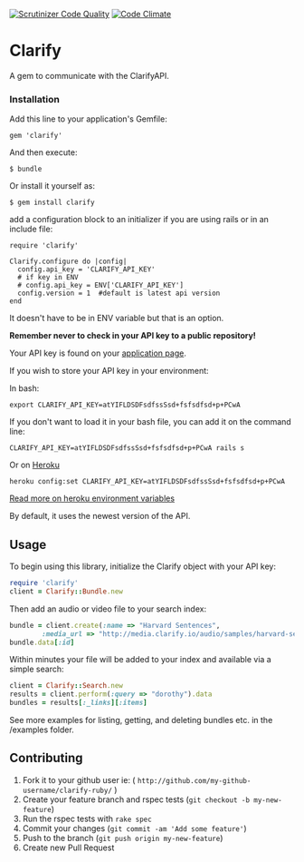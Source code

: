 [![Scrutinizer Code Quality](https://scrutinizer-ci.com/g/Clarify/clarify-ruby/badges/quality-score.png?b=master)](https://scrutinizer-ci.com/g/Clarify/clarify-ruby/?branch=master) [![Code Climate](https://codeclimate.com/github/Clarify/clarify-ruby/badges/gpa.svg)](https://codeclimate.com/github/Clarify/clarify-ruby)

# Clarify

A gem to communicate with the ClarifyAPI.

### Installation

Add this line to your application's Gemfile:

    gem 'clarify'

And then execute:

    $ bundle

Or install it yourself as:

    $ gem install clarify

add a configuration block to an initializer if you are using rails or in an include file:

```
require 'clarify'

Clarify.configure do |config|
  config.api_key = 'CLARIFY_API_KEY'   
  # if key in ENV   
  # config.api_key = ENV['CLARIFY_API_KEY']
  config.version = 1  #default is latest api version
end
```

It doesn't have to be in ENV variable but that is an option.

**Remember never to check in your API key to a public repository!**

Your API key is found on your [application page](https://developer.clarify.io/apps/list/).

If you wish to store your API key in your environment:

In bash:

    export CLARIFY_API_KEY=atYIFLDSDFsdfssSsd+fsfsdfsd+p+PCwA

If you don't want to load it in your bash file, you can add it on the command line:

    CLARIFY_API_KEY=atYIFLDSDFsdfssSsd+fsfsdfsd+p+PCwA rails s

Or on [Heroku](http://www.heroku)

    heroku config:set CLARIFY_API_KEY=atYIFLDSDFsdfssSsd+fsfsdfsd+p+PCwA

[Read more on heroku environment variables](https://devcenter.heroku.com/articles/config-vars)

By default, it uses the newest version of the API.

## Usage

To begin using this library, initialize the Clarify object with your API key:

```ruby
require 'clarify'
client = Clarify::Bundle.new
```

Then add an audio or video file to your search index:

```ruby
bundle = client.create(:name => "Harvard Sentences",
        :media_url => "http://media.clarify.io/audio/samples/harvard-sentences-1.wav")
bundle.data[:id]
```

Within minutes your file will be added to your index and available via a simple search:

```ruby
client = Clarify::Search.new
results = client.perform(:query => "dorothy").data
bundles = results[:_links][:items]
```

See more examples for listing, getting, and deleting bundles etc. in the /examples folder.

## Contributing

1. Fork it to your github user ie: ( `http://github.com/my-github-username/clarify-ruby/` )
2. Create your feature branch and rspec tests (`git checkout -b my-new-feature`)
3. Run the rspec tests with `rake spec`
4. Commit your changes (`git commit -am 'Add some feature'`)
5. Push to the branch (`git push origin my-new-feature`)
6. Create new Pull Request

